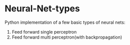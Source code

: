 # Neural-Net-types
Python implementation of a few basic types of neural nets:
1. Feed forward single perceptron
2. Feed forward multi perceptron(with backpropagation)
